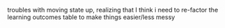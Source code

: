 troubles with moving state up, realizing that I think i need to re-factor the learning outcomes table to make things easier/less messy